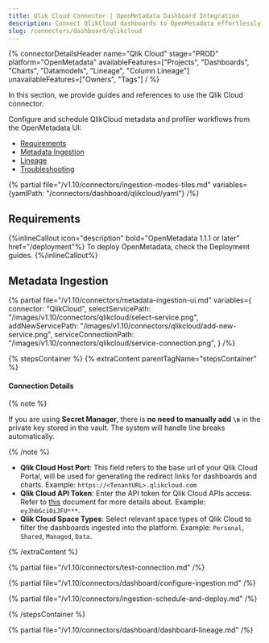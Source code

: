 ```yaml
---
title: Qlik Cloud Connector | OpenMetadata Dashboard Integration
description: Connect QlikCloud dashboards to OpenMetadata effortlessly. Complete setup guide, configuration steps, and metadata extraction for seamless data governance.
slug: /connectors/dashboard/qlikcloud
---
```


{% connectorDetailsHeader
  name="Qlik Cloud"
  stage="PROD"
  platform="OpenMetadata"
  availableFeatures=["Projects", "Dashboards", "Charts", "Datamodels", "Lineage", "Column Lineage"]
  unavailableFeatures=["Owners", "Tags"]
/ %}

In this section, we provide guides and references to use the Qlik Cloud connector.

Configure and schedule QlikCloud metadata and profiler workflows from the OpenMetadata UI:

- [Requirements](#requirements)
- [Metadata Ingestion](#metadata-ingestion)
- [Lineage](#lineage)
- [Troubleshooting](/connectors/dashboard/qlikcloud/troubleshooting)

{% partial file="/v1.10/connectors/ingestion-modes-tiles.md" variables={yamlPath: "/connectors/dashboard/qlikcloud/yaml"} /%}

## Requirements

{%inlineCallout icon="description" bold="OpenMetadata 1.1.1 or later" href="/deployment"%}
To deploy OpenMetadata, check the Deployment guides.
{%/inlineCallout%}

## Metadata Ingestion

{% partial
  file="/v1.10/connectors/metadata-ingestion-ui.md"
  variables={
    connector: "QlikCloud",
    selectServicePath: "/images/v1.10/connectors/qlikcloud/select-service.png",
    addNewServicePath: "/images/v1.10/connectors/qlikcloud/add-new-service.png",
    serviceConnectionPath: "/images/v1.10/connectors/qlikcloud/service-connection.png",
 }
/%}

{% stepsContainer %}
{% extraContent parentTagName="stepsContainer" %}

#### Connection Details

{% note %}

If you are using **Secret Manager**, there is **no need to manually add `\n`** in the private key stored in the vault. The system will handle line breaks automatically.

{% /note %}

- **Qlik Cloud Host Port**: This field refers to the base url of your Qlik Cloud Portal, will be used for generating the redirect links for dashboards and charts. Example: `https://<TenantURL>.qlikcloud.com`
- **Qlik Cloud API Token**: Enter the API token for Qlik Cloud APIs access. Refer to [this](https://help.qlik.com/en-US/cloud-services/Subsystems/Hub/Content/Sense_Hub/Admin/mc-generate-api-keys.htm) document for more details about. Example: `eyJhbGciOiJFU***`.
- **Qlik Cloud Space Types**: Select relevant space types of Qlik Cloud to filter the dashboards ingested into the platform. Example: `Personal`, `Shared`, `Managed`, `Data`.

{% /extraContent %}

{% partial file="/v1.10/connectors/test-connection.md" /%}

{% partial file="/v1.10/connectors/dashboard/configure-ingestion.md" /%}

{% partial file="/v1.10/connectors/ingestion-schedule-and-deploy.md" /%}

{% /stepsContainer %}

{% partial file="/v1.10/connectors/dashboard/dashboard-lineage.md" /%}
